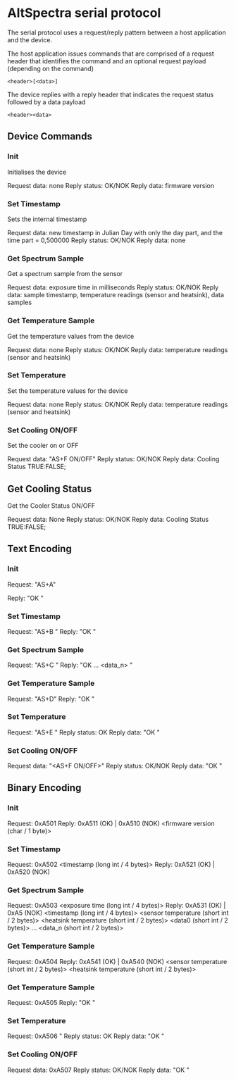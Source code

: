 # AltSpectra serial protocol

The serial protocol uses a request/reply pattern between a host application and the device.

The host application issues commands that are comprised of a request header that identifies the command and an optional request payload (depending on the command)

    <header>[<data>]

The device replies with a reply header that indicates the request status followed by a data payload

    <header><data>

## Device Commands

### Init

Initialises the device

Request data: none
Reply status: OK/NOK
Reply data: firmware version

### Set Timestamp

Sets the internal timestamp

Request data: new timestamp in Julian Day with only the day part, and the time part = 0,500000
Reply status: OK/NOK
Reply data: none

### Get Spectrum Sample 

Get a spectrum sample from the sensor

Request data: exposure time in milliseconds
Reply status: OK/NOK
Reply data: sample timestamp, temperature readings (sensor and heatsink), data samples

### Get Temperature Sample

Get the temperature values from the device

Request data: none
Reply status: OK/NOK
Reply data: temperature readings (sensor and heatsink)

### Set Temperature

Set the temperature values for the device

Request data: none
Reply status: OK/NOK
Reply data: temperature readings (sensor and heatsink)

### Set Cooling ON/OFF

Set the cooler on or OFF

Request data: "AS+F ON/OFF"
Reply status: OK/NOK
Reply data: Cooling Status TRUE:FALSE;

## Get Cooling Status

Get the Cooler Status ON/OFF

Request data: None
Reply status: OK/NOK
Reply data: Cooling Status TRUE:FALSE;


## Text Encoding

### Init

Request: "AS+A"

Reply: "OK <firmware version> <CR>"

### Set Timestamp

Request: "AS+B <timestamp>"
Reply: "OK <CR>"

### Get Spectrum Sample

Request: "AS+C <exposure time>"
Reply: "OK <timestamp> <sensor temperature> <heatsink temperature> <data0> <data1> ... <data_n> <CR>"

### Get Temperature Sample

Request: "AS+D"
Reply: "OK <sensor temperature> <heatsink temperature> <CR>"


### Set Temperature

Request: "AS+E <sensor temperature>"
Reply status: OK <sensor temperature>
Reply data: "OK <sensor temperature> <heatsink temperature> <CR>"

### Set Cooling ON/OFF

Request data: "<AS+F ON/OFF>"
Reply status: OK/NOK
Reply data: "OK <sensor temperature> <heatsink temperature> <CR>"


## Binary Encoding

### Init

Request: 0xA501
Reply: 0xA511 (OK) | 0xA510 (NOK) <firmware version (char / 1 byte)>

### Set Timestamp

Request: 0xA502 <timestamp (long int / 4 bytes)>
Reply: 0xA521 (OK) | 0xA520 (NOK)

### Get Spectrum Sample

Request: 0xA503 <exposure time (long int / 4 bytes)>
Reply: 0xA531 (OK) | 0xA5 (NOK) <timestamp (long int / 4 bytes)> <sensor temperature (short int / 2 bytes)> <heatsink temperature (short int / 2 bytes)> <data0 (short int / 2 bytes)> ... <data_n (short int / 2 bytes)>

### Get Temperature Sample


Request: 0xA504 
Reply: 0xA541 (OK) | 0xA540 (NOK) <sensor temperature (short int / 2 bytes)> <heatsink temperature (short int / 2 bytes)>


### Get Temperature Sample

Request: 0xA505
Reply: "OK <sensor temperature> <heatsink temperature> <CR>"


### Set Temperature

Request: 0xA506 <sensor temperature>"
Reply status: OK <sensor temperature>
Reply data: "OK <sensor temperature> <heatsink temperature> <CR>"

### Set Cooling ON/OFF

Request data: 0xA507 
Reply status: OK/NOK
Reply data: "OK <sensor temperature> <heatsink temperature> <CR>"

